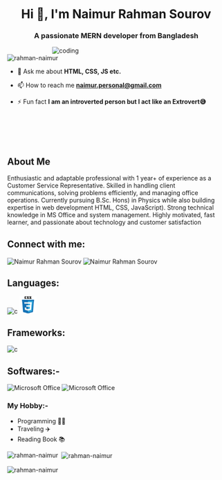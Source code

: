 <!-- This is the heading section -->
<h1 align="center">Hi 👋, I'm Naimur Rahman Sourov</h1>
<h3 align="center">A passionate MERN developer from Bangladesh</h3>

<img align="right" alt="coding" width="400" border-radius="5px"
    src="https://user-images.githubusercontent.com/55389276/140866485-8fb1c876-9a8f-4d6a-98dc-08c4981eaf70.gif">

<p align="left"> <img
        src="https://komarev.com/ghpvc/?username=rahmannaimur&label=Profile%20views&color=0e75b6&style=flat"
        alt="rahman-naimur" /> </p>

- 💬 Ask me about **HTML, CSS, JS etc.**

- 📫 How to reach me **naimur.personal@gmail.com**

- ⚡ Fun fact **I am an introverted person but I act like an Extrovert😅**





<br>
<br>
<br>
<br>
<h2>About Me</h2>
<p> Enthusiastic and adaptable professional with 1 year+ of experience as a 
Customer Service Representative. Skilled in handling client communications, 
solving problems efficiently, and managing office operations.
 Currently pursuing B.Sc. Hons) in Physics while also building expertise in web 
development HTML, CSS, JavaScript). Strong technical knowledge in MS Office 
and system management. Highly motivated, fast learner, and passionate about 
technology and customer satisfaction</p>

<h2 align="left">Connect with me:</h2>

<p align="left">
    <a href="https://www.linkedin.com/in/rahman-naimur/" target="_blank" style=" text-decoration: none;">
        <img align="center" src="https://www.svgrepo.com/show/448234/linkedin.svg" alt="Naimur Rahman Sourov"
            height="40" width="40" />
    </a>
    <a href="https://x.com/rahman_naimur_X" target="_blank" style=" text-decoration: none;">
        <img align="center" src="https://upload.wikimedia.org/wikipedia/commons/6/6f/Logo_of_Twitter.svg"
            alt="Naimur Rahman Sourov" height="40" width="40" />
    </a>
</p>
<!--Skill section-->
<h2 align="left">Languages:</h2>

<p align="left">
    <a href="https://www.w3schools.com/html/" target="_blank" rel="noreferrer" style=" text-decoration: none;">
        <img src="https://upload.wikimedia.org/wikipedia/commons/6/61/HTML5_logo_and_wordmark.svg" alt="c" width="40"
            height="40" />
    </a>
    <a href="https://www.w3schools.com/css/" target="_blank" rel="noreferrer" style=" text-decoration: none;">
        <img src="https://raw.githubusercontent.com/devicons/devicon/master/icons/css3/css3-original-wordmark.svg"
            alt="cplusplus" width="40" height="40" />
    </a>
    
</p>
<!--Frameworks section-->
<h2 align="left">Frameworks:</h2>

<p align="left">
    <a href="https://getbootstrap.com/" target="_blank" rel="noreferrer" style=" text-decoration: none;">
        <img src="https://upload.wikimedia.org/wikipedia/commons/b/b2/Bootstrap_logo.svg" alt="c" width="40"
            height="40" />
    </a>
</p>

<h2 align="left"> Softwares:- </h2>
<p align="left"> 
    <a href="https://www.microsoft.com/en-us/microsoft-365/word" target="_blank" style=" text-decoration: none">
        <img src="https://upload.wikimedia.org/wikipedia/commons/0/0c/Microsoft_Office_logo_%282013%E2%80%932019%29.svg"
            alt="Microsoft Office" height="40" width="40" />
    </a>
    <a href="https://www.adobe.com/africa/learn/illustrator" target="_blank" style=" text-decoration: none">
        <img src="https://upload.wikimedia.org/wikipedia/commons/f/fb/Adobe_Illustrator_CC_icon.svg"
            alt="Microsoft Office" height="40" width="40" />
    </a>
</p>
<!--My Hobbies-->
<h3 align="left">My Hobby:-</h3>
<ul>
    <li>Programming 👨‍💻</li>
    <li>Traveling ✈️</li>
    <li>Reading Book 📚</li>
</ul>


<p>
    <img align="left"
        src="https://github-readme-stats.vercel.app/api/top-langs?username=rahman-naimur&show_icons=true&locale=en&layout=compact"
        alt="rahman-naimur" />
</p>

<p>&nbsp;
    <img align="center"
        src="https://github-readme-stats.vercel.app/api?username=rahman-naimur&show_icons=true&locale=en"
        alt="rahman-naimur" />
</p>

<p>
    <img align="center" src="https://github-readme-streak-stats.herokuapp.com/?user=rahman-naimur&"
        alt="rahman-naimur" />
</p>
